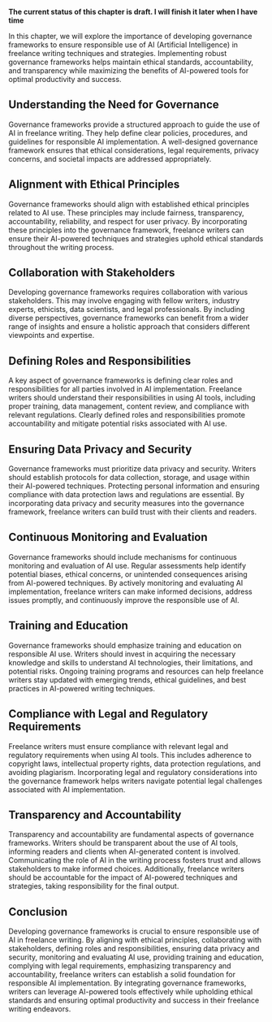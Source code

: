 **The current status of this chapter is draft. I will finish it later when I have time**

In this chapter, we will explore the importance of developing governance frameworks to ensure responsible use of AI (Artificial Intelligence) in freelance writing techniques and strategies. Implementing robust governance frameworks helps maintain ethical standards, accountability, and transparency while maximizing the benefits of AI-powered tools for optimal productivity and success.

Understanding the Need for Governance
-------------------------------------

Governance frameworks provide a structured approach to guide the use of AI in freelance writing. They help define clear policies, procedures, and guidelines for responsible AI implementation. A well-designed governance framework ensures that ethical considerations, legal requirements, privacy concerns, and societal impacts are addressed appropriately.

Alignment with Ethical Principles
---------------------------------

Governance frameworks should align with established ethical principles related to AI use. These principles may include fairness, transparency, accountability, reliability, and respect for user privacy. By incorporating these principles into the governance framework, freelance writers can ensure their AI-powered techniques and strategies uphold ethical standards throughout the writing process.

Collaboration with Stakeholders
-------------------------------

Developing governance frameworks requires collaboration with various stakeholders. This may involve engaging with fellow writers, industry experts, ethicists, data scientists, and legal professionals. By including diverse perspectives, governance frameworks can benefit from a wider range of insights and ensure a holistic approach that considers different viewpoints and expertise.

Defining Roles and Responsibilities
-----------------------------------

A key aspect of governance frameworks is defining clear roles and responsibilities for all parties involved in AI implementation. Freelance writers should understand their responsibilities in using AI tools, including proper training, data management, content review, and compliance with relevant regulations. Clearly defined roles and responsibilities promote accountability and mitigate potential risks associated with AI use.

Ensuring Data Privacy and Security
----------------------------------

Governance frameworks must prioritize data privacy and security. Writers should establish protocols for data collection, storage, and usage within their AI-powered techniques. Protecting personal information and ensuring compliance with data protection laws and regulations are essential. By incorporating data privacy and security measures into the governance framework, freelance writers can build trust with their clients and readers.

Continuous Monitoring and Evaluation
------------------------------------

Governance frameworks should include mechanisms for continuous monitoring and evaluation of AI use. Regular assessments help identify potential biases, ethical concerns, or unintended consequences arising from AI-powered techniques. By actively monitoring and evaluating AI implementation, freelance writers can make informed decisions, address issues promptly, and continuously improve the responsible use of AI.

Training and Education
----------------------

Governance frameworks should emphasize training and education on responsible AI use. Writers should invest in acquiring the necessary knowledge and skills to understand AI technologies, their limitations, and potential risks. Ongoing training programs and resources can help freelance writers stay updated with emerging trends, ethical guidelines, and best practices in AI-powered writing techniques.

Compliance with Legal and Regulatory Requirements
-------------------------------------------------

Freelance writers must ensure compliance with relevant legal and regulatory requirements when using AI tools. This includes adherence to copyright laws, intellectual property rights, data protection regulations, and avoiding plagiarism. Incorporating legal and regulatory considerations into the governance framework helps writers navigate potential legal challenges associated with AI implementation.

Transparency and Accountability
-------------------------------

Transparency and accountability are fundamental aspects of governance frameworks. Writers should be transparent about the use of AI tools, informing readers and clients when AI-generated content is involved. Communicating the role of AI in the writing process fosters trust and allows stakeholders to make informed choices. Additionally, freelance writers should be accountable for the impact of AI-powered techniques and strategies, taking responsibility for the final output.

Conclusion
----------

Developing governance frameworks is crucial to ensure responsible use of AI in freelance writing. By aligning with ethical principles, collaborating with stakeholders, defining roles and responsibilities, ensuring data privacy and security, monitoring and evaluating AI use, providing training and education, complying with legal requirements, emphasizing transparency and accountability, freelance writers can establish a solid foundation for responsible AI implementation. By integrating governance frameworks, writers can leverage AI-powered tools effectively while upholding ethical standards and ensuring optimal productivity and success in their freelance writing endeavors.
